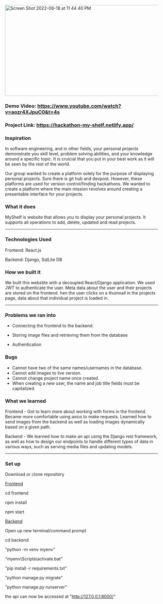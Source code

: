 <img width="700" height="300" alt="Screen Shot 2022-06-18 at 11 44 40 PM" src="https://user-images.githubusercontent.com/68403991/174465150-f4037c2b-b81e-46b4-acc9-fd29efa3e378.png">

### Demo Video: https://www.youtube.com/watch?v=aozr4XJpuC0&t=4s

### Project Link: https://hackathon-my-shelf.netlify.app/

### Inspiration

In software engineering, and in other fields, your personal projects demonstrate you skill level, problem solving abilities, and your knowledge around a specific topic. It is cruicial that you put in your best work as it will be seen by the rest of the world.

Our group wanted to create a platform solely for the purpose of displaying personal projects. Sure there is git hub and devpost. However, these platforms are used for version control/finding hackathons. We wanted to create a platform where the main mission revolves around creating a presentable interface for your projects.

### What it does

MyShelf is website that allows you to display your personal projects. It supports all operations to add, delete, updated and read projects.

<hr/>

### Technologies Used

Frontend: React.js

Backend: Django, SqlLite DB

### How we built it

We built this webstite with a decoupled React/Django application. We used JWT to authenticate the user.
Meta data about the user and their projects are stored on the frontend. hen the user clicks on a thumnail in the projects page, data about that individual project is loaded in.

<hr/>

### Problems we ran into

- Connecting the frontend to the backend.

- Storing image files and retrieving them from the database

- Authentication

### Bugs

- Cannot have two of the same names/usernames in the database.
- Cannot add images to live version.
- Cannot change project name once created.
- When creating a new user, the name and job title fields must be capitalized.

### What we learned

Frontend - Got to learn more about working with forms in the frontend. Became more comfortable using axios to make requests. Learned how to send images from the backend as well as loading images dynamically based on a given path.

Backend - We learned how to make an api using the Django rest framework, as well as how to design our endpoints to handle different types of data in various ways, such as serving media files and updating models.

<hr/>

### Set up

Download or clone repository

<ins>Frontend</ins>

cd frontend

npm install

npm start

<ins>Backend</ins>

Open up new terminal/command prompt

cd backend

"python -m venv myenv"

"myenv\Scripts\activate.bat"

"pip install -r requirements.txt"

"python manage.py migrate"

"python manage.py runserver"

the api can now be accessed at "http://127.0.0.1:8000/"
